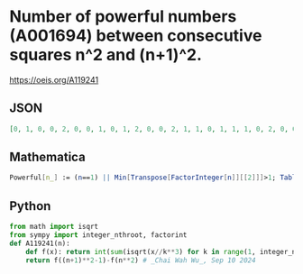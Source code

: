 # Number of powerful numbers \(A001694\) between consecutive squares n^2 and \(n\+1\)^2\.
https://oeis.org/A119241
## JSON
```JSON
[0, 1, 0, 0, 2, 0, 0, 1, 0, 1, 2, 0, 0, 2, 1, 1, 0, 1, 1, 1, 0, 2, 0, 0, 2, 0, 0, 1, 1, 0, 3, 0, 2, 0, 0, 3, 1, 0, 1, 0, 1, 1, 0, 2, 1, 2, 0, 1, 0, 1, 1, 1, 1, 0, 2, 1, 1, 2, 1, 0, 0, 2, 1, 0, 1, 0, 3, 0, 0, 2, 0, 2, 2, 1, 0, 1, 1, 1, 1, 0, 0, 2, 1, 1, 0, 0, 1, 2, 1, 1, 0, 1, 3, 1, 0, 2, 0, 2, 0, 1, 1, 1, 2, 2, 0]
```
## Mathematica
```Mathematica
Powerful[n_] := (n==1) || Min[Transpose[FactorInteger[n]][[2]]]>1; Table[Length[Select[Range[k^2+1, k^2+2k], Powerful[ # ]&]], {k,130}]
```
## Python
```Python
from math import isqrt
from sympy import integer_nthroot, factorint
def A119241(n):
    def f(x): return int(sum(isqrt(x//k**3) for k in range(1, integer_nthroot(x, 3)[0]+1) if all(d<=1 for d in factorint(k).values())))
    return f((n+1)**2-1)-f(n**2) # _Chai Wah Wu_, Sep 10 2024
```
